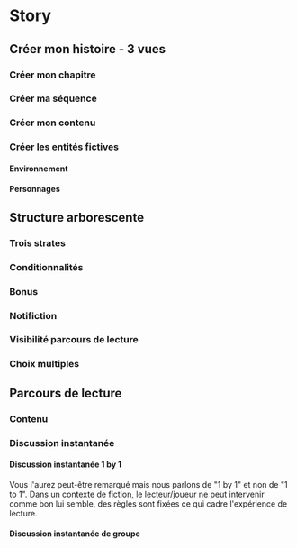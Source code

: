# Story

## Créer mon histoire - 3 vues 

### Créer mon chapitre

### Créer ma séquence 

### Créer mon contenu 

### Créer les entités fictives 

#### Environnement 

#### Personnages

## Structure arborescente 

### Trois strates

### Conditionnalités

### Bonus

### Notifiction 

### Visibilité parcours de lecture

### Choix multiples

## Parcours de lecture 

### Contenu 

### Discussion instantanée

#### Discussion instantanée 1 by 1

Vous l'aurez peut-être remarqué mais nous parlons de "1 by 1" et non de "1 to 1". Dans un contexte de fiction, le lecteur/joueur ne peut intervenir comme bon lui semble, des règles sont fixées ce qui cadre l'expérience de lecture. 

#### Discussion instantanée de groupe 

